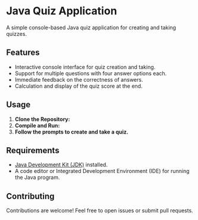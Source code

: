 # Java Quiz Application
A simple console-based Java quiz application for creating and taking quizzes.

## Features
- Interactive console interface for quiz creation and taking.
- Support for multiple questions with four answer options each.
- Immediate feedback on the correctness of answers.
- Calculation and display of the quiz score at the end.

## Usage
1. **Clone the Repository:**
2. **Compile and Run:**
3. **Follow the prompts to create and take a quiz.** 

## Requirements

- [Java Development Kit (JDK)](https://www.oracle.com/java/technologies/) installed.
- A code editor or Integrated Development Environment (IDE) for running the Java program.

## Contributing

Contributions are welcome! Feel free to open issues or submit pull requests.
